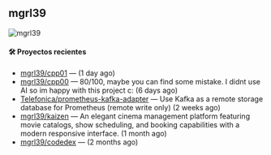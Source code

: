 ## mgrl39 
<p align="left"> <img src="https://komarev.com/ghpvc/?username=mgrbl&label=Profile%20views&color=0e75b6&style=flat" alt="mgrl39" /> </p>












#### 🛠 Proyectos recientes

- [mgrl39/cpp01](https://github.com/mgrl39/cpp01) —  (1 day ago)
- [mgrl39/cpp00](https://github.com/mgrl39/cpp00) — 80/100, maybe you can find some mistake. I didnt use AI so im happy with this project c: (6 days ago)
- [Telefonica/prometheus-kafka-adapter](https://github.com/Telefonica/prometheus-kafka-adapter) — Use Kafka as a remote storage database for Prometheus (remote write only) (2 weeks ago)
- [mgrl39/kaizen](https://github.com/mgrl39/kaizen) — An elegant cinema management platform featuring movie catalogs, show scheduling, and booking capabilities with a modern responsive interface. (1 month ago)
- [mgrl39/codedex](https://github.com/mgrl39/codedex) —  (2 months ago)




